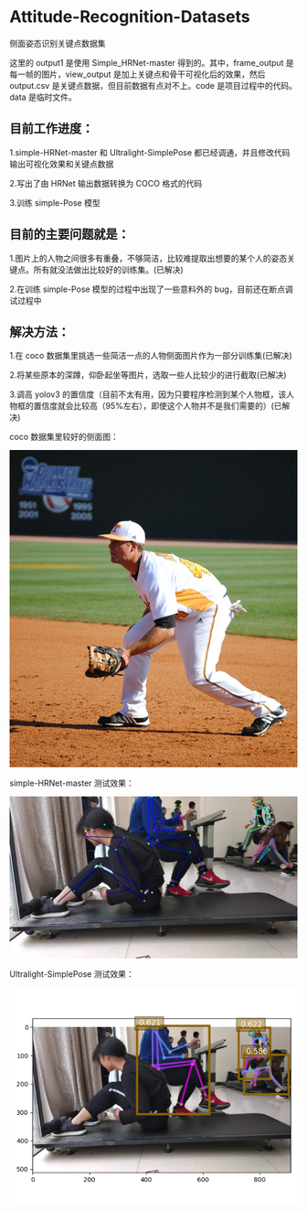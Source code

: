 # Attitude-Recognition-Datasets
 侧面姿态识别关键点数据集
 
 这里的 output1 是使用 Simple_HRNet-master 得到的。其中，frame_output 是每一帧的图片，view_output 是加上关键点和骨干可视化后的效果，然后 output.csv 是关键点数据，但目前数据有点对不上。code 是项目过程中的代码。data 是临时文件。
 
 ## 目前工作进度：
   1.simple-HRNet-master 和 Ultralight-SimplePose 都已经调通，并且修改代码输出可视化效果和关键点数据
   
   2.写出了由 HRNet 输出数据转换为 COCO 格式的代码
   
   3.训练 simple-Pose 模型
   
 ## 目前的主要问题就是：
   1.图片上的人物之间很多有重叠，不够简洁，比较难提取出想要的某个人的姿态关键点。所有就没法做出比较好的训练集。(已解决)
   
   2.在训练 simple-Pose 模型的过程中出现了一些意料外的 bug，目前还在断点调试过程中
   
 ## 解决方法：
   1.在 coco 数据集里挑选一些简洁一点的人物侧面图片作为一部分训练集(已解决)
   
   2.将某些原本的深蹲，仰卧起坐等图片，选取一些人比较少的进行截取(已解决)
   
   3.调高 yolov3 的置信度（目前不太有用，因为只要程序检测到某个人物框，该人物框的置信度就会比较高（95%左右），即使这个人物并不是我们需要的）(已解决)

coco 数据集里较好的侧面图：

![image](https://github.com/LQQQQQQQQQQ/Attitude-Recognition-Datasets/blob/main/data/2.jpg)

simple-HRNet-master 测试效果：

![image](https://github.com/LQQQQQQQQQQ/Attitude-Recognition-Datasets/blob/main/data/out.jpg)

Ultralight-SimplePose 测试效果：

![image](https://github.com/LQQQQQQQQQQ/Attitude-Recognition-Datasets/blob/main/data/myplot.png)
